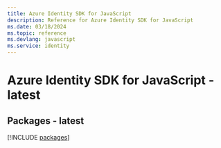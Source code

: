 ```yaml
---
title: Azure Identity SDK for JavaScript
description: Reference for Azure Identity SDK for JavaScript
ms.date: 03/18/2024
ms.topic: reference
ms.devlang: javascript
ms.service: identity
---
```

# Azure Identity SDK for JavaScript - latest
## Packages - latest
[!INCLUDE [packages](identity-index.md)]